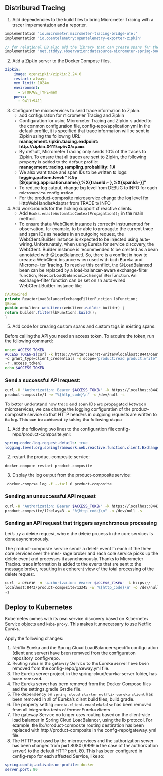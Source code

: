 ## Distribured Tracing
1. Add dependencies to the build files to bring Micrometer Tracing with a tracer 
    implementation and a reporter. 

```groovy
implementation 'io.micrometer:micrometer-tracing-bridge-otel'
implementation 'io.opentelemetry:opentelemetry-exporter-zipkin'

// for relational DB also add the library that can create spans for the SQL operations
implementation 'net.ttddyy.observation:datasource-micrometer-spring-boot:1.0.0'
```
2. Add a Zipkin server to the Docker Compose files.
```yaml
zipkin:
    image: openzipkin/zipkin:2.24.0
    restart: always
    mem_limit: 1024m
    environment:
      - STORAGE_TYPE=mem
    ports:
      - 9411:9411
```
3. Configure the microservices to send trace information to Zipkin.
   - add configuration for micrometer Tracing and Zipkin
   - Configuration for using Micrometer Tracing and Zipkin is added to the common configuration file,
     config-repo/application.yml In the default profile, it is specified that trace information will be
     sent to Zipkin using the following URL: **management.zipkin.tracing.endpoint: http://zipkin:9411/api/v2/spans**
   - By default, Micrometer Tracing only sends 10% of the traces to Zipkin. To ensure that all traces are
     sent to Zipkin, the following property is added to the default profile: **management.tracing.sampling.probability: 1.0**
   - We also want trace and span IDs to be written to logs: **logging.pattern.level: "%5p [${spring.application.name:},%X{traceId:-
     },%X{spanId:-}]"**
   - To reduce log output, change log level from DEBUG to INFO for each microservice configuration
   - For the product-composite microservice change the log level for HttpWebHandlerAdapter from TRACE to INFO
4. Add workarounds for the lacking support of reactive clients.
    - Add `Hooks.enableAutomaticContextPropagation();` in the main method.
    - To ensure that a WebClient instance is correctly instrumented for observation, for example, to be able to propagate the current
      trace and span IDs as headers in an outgoing request, the WebClient.Builder instance is expected to
      be injected using auto-wiring. Unfortunately, when using Eureka for service discovery, the WebClient.
      Builder instance is recommended to be created as a bean annotated with @LoadBalanced. So, there is a conflict in how to create a WebClient instance when used with both Eureka and Microme-
      ter Tracing. To resolve this conflict, the @LoadBalanced bean can be replaced by a load-balancer-aware
      exchange-filter function, ReactorLoadBalancerExchangeFilterFunction. An exchange-filter function
      can be set on an auto-wired WebClient.Builder instance like:
```java
@Autowired
private ReactorLoadBalancerExchangeFilterFunction lbFunction;
@Bean
public WebClient webClient(WebClient.Builder builder) {
return builder.filter(lbFunction).build();
}
```
5. Add code for creating custom spans and custom tags in existing spans. 

Before calling the API you need an access token. To acquire the token, run the following command:
```bash
unset ACCESS_TOKEN
ACCESS_TOKEN=$(curl -k https://writer:secret-writer@localhost:8443/oauth2/token
-d grant_type=client_credentials -d scope="product:read product:write" -s | jq
-r .access_token)
echo $ACCESS_TOKEN
```
### Send a successful API request:
```bash
curl -H "Authorization: Bearer $ACCESS_TOKEN" -k https://localhost:8443/
product-composite/1 -w "%{http_code}\n" -o /dev/null -s
```

To better understand how trace and span IDs are propagated between microservices, we can change
the logging configuration of the product-composite service so that HTTP headers in outgoing requests
are written to its log. This can be achieved by taking the following steps:
1. Add the following two lines to the configuration file config-repo/product-composite.yml:
```yaml
spring.codec.log-request-details: true
logging.level.org.springframework.web.reactive.function.client.ExchangeFunctions: TRACE
```
2. restart the product-composite service:
```bash
docker-compose restart product-composite
```
3. Display the log output from the product-composite service:
```bash
 docker-compose log -f --tail 0 product-composite
```
### Sending an unsuccessful API request
```bash
curl -H "Authorization: Bearer $ACCESS_TOKEN" -k https://localhost:8443/
product-composite/1?delay=3 -w "%{http_code}\n" -o /dev/null -s
```

### Sending an API request that triggers asynchronous processing
Let’s try a delete request, where the delete process in the core services is done asynchronously.

The product-composite service sends a delete event to each of the three core services over the mes-
sage broker and each core service picks up the delete event and processes it asynchronously. Thanks
to Micrometer Tracing, trace information is added to the events that are sent to the message broker,
resulting in a coherent view of the total processing of the delete request.

```bash
curl -X DELETE -H "Authorization: Bearer $ACCESS_TOKEN" -k https://
localhost:8443/product-composite/12345 -w "%{http_code}\n" -o /dev/null
-s
```

## Deploy to Kubernetes

Kubernetes comes with its own service discovery based on Kubernetes Service objects and 
`kube-proxy`. This makes it unnecessary to use Netflix Eureka. 

Apply the following changes:
1. Netflix Eureka and the Spring Cloud LoadBalancer-specific configuration (client and server) have been removed from the configuration repository, config-repo.
2. Routing rules in the gateway Service to the Eureka server have been removed from the config- repo/gateway.yml file.
3. The Eureka server project, in the spring-cloud/eureka-server folder, has been removed.
4. The Eureka server has been removed from the Docker Compose files and the settings.gradle Gradle file.
5. The dependency on `spring-cloud-starter-netflix-eureka-client` has been removed in all of Eureka’s client build files, build.gradle.
6. The property setting `eureka.client.enabled=false` has been removed from all integration tests of former Eureka clients.
7. The gateway Service no longer uses routing based on the client-side load balancer in Spring Cloud LoadBalancer, using the lb protocol. For example, the lb://product-composite routing destination has been replaced with http://product-composite in the config-repo/gateway. yml file.
8. The HTTP port used by the microservices and the authorization server has been changed from port 8080 (9999 in the case of the authorization server) to the default HTTP port, 80. This has been configured in config-repo for each affected Service, like so:
```yaml
spring.config.activate.on-profile: docker
server.port: 80
```

























